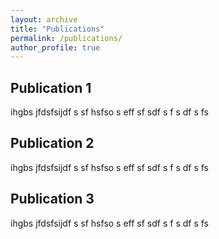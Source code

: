 ```yaml
---
layout: archive
title: "Publications"
permalink: /publications/
author_profile: true
---
```


## Publication 1 

ihgbs jfdsfsijdf 
s sf hsfso s 
 eff sf sdf s f
 s df
 s fs

## Publication 2

ihgbs jfdsfsijdf 
s sf hsfso s 
 eff sf sdf s f
 s df
 s fs

## Publication 3

ihgbs jfdsfsijdf 
s sf hsfso s 
 eff sf sdf s f
 s df
 s fs
